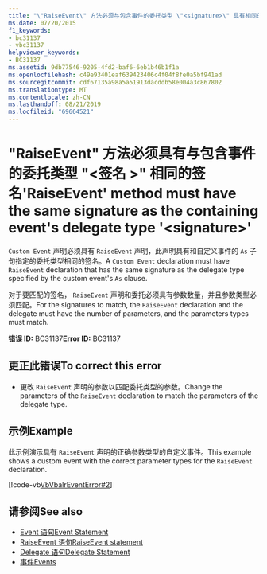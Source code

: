 ```yaml
---
title: "\"RaiseEvent\" 方法必须与包含事件的委托类型 \"<signature>\" 具有相同的签名"
ms.date: 07/20/2015
f1_keywords:
- bc31137
- vbc31137
helpviewer_keywords:
- BC31137
ms.assetid: 9db77546-9205-4fd2-baf6-6eb1b46b1f1a
ms.openlocfilehash: c49e93401eaf639423406c4f04f8fe0a5bf941ad
ms.sourcegitcommit: cdf67135a98a5a51913dacddb58e004a3c867802
ms.translationtype: MT
ms.contentlocale: zh-CN
ms.lasthandoff: 08/21/2019
ms.locfileid: "69664521"
---
```

# <a name="raiseevent-method-must-have-the-same-signature-as-the-containing-events-delegate-type-signature"></a><span data-ttu-id="5ab2c-102">"RaiseEvent" 方法必须具有与包含事件的委托类型 "\<签名 >" 相同的签名</span><span class="sxs-lookup"><span data-stu-id="5ab2c-102">'RaiseEvent' method must have the same signature as the containing event's delegate type '\<signature>'</span></span>
<span data-ttu-id="5ab2c-103">`Custom Event` 声明必须具有 `RaiseEvent` 声明，此声明具有和自定义事件的 `As` 子句指定的委托类型相同的签名。</span><span class="sxs-lookup"><span data-stu-id="5ab2c-103">A `Custom Event` declaration must have `RaiseEvent` declaration that has the same signature as the delegate type specified by the custom event's `As` clause.</span></span>  
  
 <span data-ttu-id="5ab2c-104">对于要匹配的签名， `RaiseEvent` 声明和委托必须具有参数数量，并且参数类型必须匹配。</span><span class="sxs-lookup"><span data-stu-id="5ab2c-104">For the signatures to match, the `RaiseEvent` declaration and the delegate must have the number of parameters, and the parameters types must match.</span></span>  
  
 <span data-ttu-id="5ab2c-105">**错误 ID:** BC31137</span><span class="sxs-lookup"><span data-stu-id="5ab2c-105">**Error ID:** BC31137</span></span>  
  
## <a name="to-correct-this-error"></a><span data-ttu-id="5ab2c-106">更正此错误</span><span class="sxs-lookup"><span data-stu-id="5ab2c-106">To correct this error</span></span>  
  
- <span data-ttu-id="5ab2c-107">更改 `RaiseEvent` 声明的参数以匹配委托类型的参数。</span><span class="sxs-lookup"><span data-stu-id="5ab2c-107">Change the parameters of the `RaiseEvent` declaration to match the parameters of the delegate type.</span></span>  
  
## <a name="example"></a><span data-ttu-id="5ab2c-108">示例</span><span class="sxs-lookup"><span data-stu-id="5ab2c-108">Example</span></span>  
 <span data-ttu-id="5ab2c-109">此示例演示具有 `RaiseEvent` 声明的正确参数类型的自定义事件。</span><span class="sxs-lookup"><span data-stu-id="5ab2c-109">This example shows a custom event with the correct parameter types for the `RaiseEvent` declaration.</span></span>  
  
 [!code-vb[VbVbalrEventError#2](~/samples/snippets/visualbasic/VS_Snippets_VBCSharp/VbVbalrEventError/VB/VbVbalrEventError.vb#2)]  
  
## <a name="see-also"></a><span data-ttu-id="5ab2c-110">请参阅</span><span class="sxs-lookup"><span data-stu-id="5ab2c-110">See also</span></span>

- [<span data-ttu-id="5ab2c-111">Event 语句</span><span class="sxs-lookup"><span data-stu-id="5ab2c-111">Event Statement</span></span>](../../visual-basic/language-reference/statements/event-statement.md)
- [<span data-ttu-id="5ab2c-112">RaiseEvent 语句</span><span class="sxs-lookup"><span data-stu-id="5ab2c-112">RaiseEvent statement</span></span>](../language-reference/statements/raiseevent-statement.md)
- [<span data-ttu-id="5ab2c-113">Delegate 语句</span><span class="sxs-lookup"><span data-stu-id="5ab2c-113">Delegate Statement</span></span>](../../visual-basic/language-reference/statements/delegate-statement.md)
- [<span data-ttu-id="5ab2c-114">事件</span><span class="sxs-lookup"><span data-stu-id="5ab2c-114">Events</span></span>](../../visual-basic/programming-guide/language-features/events/index.md)
